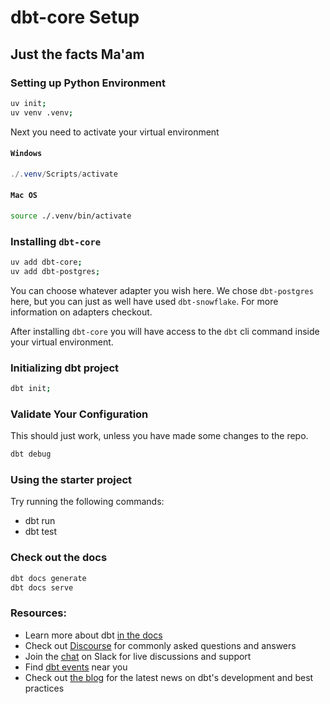 # dbt-core Setup

## Just the facts Ma'am

### Setting up Python Environment

```bash
uv init;
uv venv .venv;
```

Next you need to activate your virtual environment

#### `Windows`

```powershell
./.venv/Scripts/activate
```

#### `Mac OS`

```bash
source ./.venv/bin/activate
```

### Installing `dbt-core`

```bash
uv add dbt-core;
uv add dbt-postgres;
```

You can choose whatever adapter you wish here. We chose `dbt-postgres` here, but you can just as well have used `dbt-snowflake`. For more information on adapters checkout.

After installing `dbt-core` you will have access to the `dbt` cli command inside your virtual environment.

### Initializing dbt project

```bash
dbt init;
```

### Validate Your Configuration

This should just work, unless you have made some changes to the repo.

```bash
dbt debug
```

### Using the starter project

Try running the following commands:

- dbt run
- dbt test

### Check out the docs

```bash
dbt docs generate
dbt docs serve
```

### Resources:

- Learn more about dbt [in the docs](https://docs.getdbt.com/docs/introduction)
- Check out [Discourse](https://discourse.getdbt.com/) for commonly asked questions and answers
- Join the [chat](https://community.getdbt.com/) on Slack for live discussions and support
- Find [dbt events](https://events.getdbt.com) near you
- Check out [the blog](https://blog.getdbt.com/) for the latest news on dbt's development and best practices
